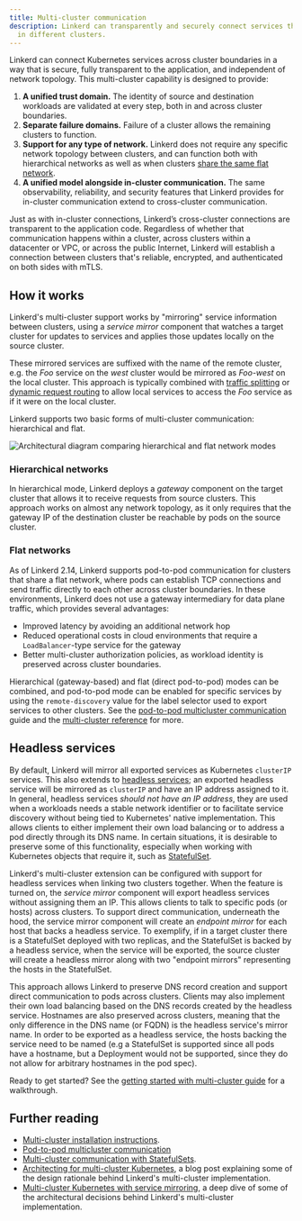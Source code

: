 ```yaml
---
title: Multi-cluster communication
description: Linkerd can transparently and securely connect services that are running
  in different clusters.
---
```


Linkerd can connect Kubernetes services across cluster boundaries in a way that
is secure, fully transparent to the application, and independent of network
topology. This multi-cluster capability is designed to provide:

1. **A unified trust domain.** The identity of source and destination workloads
   are validated at every step, both in and across cluster boundaries.
2. **Separate failure domains.** Failure of a cluster allows the remaining
   clusters to function.
3. **Support for any type of network.** Linkerd does not require any specific
   network topology between clusters, and can function both with hierarchical
   networks as well as when clusters [share the same flat
   network](#flat-networks).
4. **A unified model alongside in-cluster communication.** The same
   observability, reliability, and security features that Linkerd provides for
   in-cluster communication extend to cross-cluster communication.

Just as with in-cluster connections, Linkerd’s cross-cluster connections are
transparent to the application code. Regardless of whether that communication
happens within a cluster, across clusters within a datacenter or VPC, or across
the public Internet, Linkerd will establish a connection between clusters
that's reliable, encrypted, and authenticated on both sides with mTLS.

## How it works

Linkerd's multi-cluster support works by "mirroring" service information between
clusters, using a *service mirror* component that watches a target cluster for
updates to services and applies those updates locally on the source cluster.

These mirrored services are suffixed with the name of the remote cluster, e.g.
the *Foo* service on the *west* cluster would be mirrored as *Foo-west* on the
local cluster. This approach is typically combined with [traffic
splitting](traffic-split/) or [dynamic request routing](request-routing/)
to allow local services to access the *Foo* service as if it were on the local
cluster.

Linkerd supports two basic forms of multi-cluster communication: hierarchical
and flat.

![Architectural diagram comparing hierarchical and flat network modes](/docs/images/multicluster/flat-network.png)

### Hierarchical networks

In hierarchical mode, Linkerd deploys a *gateway* component on the target
cluster that allows it to receive requests from source clusters. This approach
works on almost any network topology, as it only requires that the gateway IP of
the destination cluster be reachable by pods on the source cluster.

### Flat networks

As of Linkerd 2.14, Linkerd supports pod-to-pod communication for clusters that
share a flat network, where pods can establish TCP connections and send traffic
directly to each other across cluster boundaries. In these environments, Linkerd
does not use a gateway intermediary for data plane traffic, which provides
several advantages:

* Improved latency by avoiding an additional network hop
* Reduced operational costs in cloud environments that require a
  `LoadBalancer`-type service for the gateway
* Better multi-cluster authorization policies, as workload identity
  is preserved across cluster boundaries.

Hierarchical (gateway-based) and flat (direct pod-to-pod) modes can be combined,
and pod-to-pod mode can be enabled for specific services by using the
`remote-discovery` value for the label selector used to export services to other
clusters. See the [pod-to-pod multicluster
communication](../tasks/pod-to-pod-multicluster/) guide and the
[multi-cluster reference](../reference/multicluster/) for more.

## Headless services

[headless-svc]: https://kubernetes.io/docs/concepts/services-networking/service/#headless-services
[stateful-set]: https://kubernetes.io/docs/concepts/workloads/controllers/statefulset/

By default, Linkerd will mirror all exported services as Kubernetes `clusterIP`
services. This also extends to [headless services][headless-svc]; an exported
headless service will be mirrored as `clusterIP` and have an IP address
assigned to it. In general, headless services _should not have an IP address_,
they are used when a workloads needs a stable network identifier or to
facilitate service discovery without being tied to Kubernetes' native
implementation. This allows clients to either implement their own load
balancing or to address a pod directly through its DNS name. In certain
situations, it is desirable to preserve some of this functionality, especially
when working with Kubernetes objects that require it, such as
[StatefulSet][stateful-set].

Linkerd's multi-cluster extension can be configured with support for headless
services when linking two clusters together. When the feature is turned on, the
*service mirror* component will export headless services without assigning them
an IP. This allows clients to talk to specific pods (or hosts) across clusters.
To support direct communication, underneath the hood, the service mirror
component will create an *endpoint mirror* for each host that backs a headless
service. To exemplify, if in a target cluster there is a StatefulSet deployed
with two replicas, and the StatefulSet is backed by a headless service, when
the service will be exported, the source cluster will create a headless mirror
along with two "endpoint mirrors" representing the hosts in the StatefulSet.

This approach allows Linkerd to preserve DNS record creation and support direct
communication to pods across clusters. Clients may also implement their own
load balancing based on the DNS records created by the headless service.
Hostnames are also preserved across clusters, meaning that the only difference
in the DNS name (or FQDN) is the headless service's mirror name. In order to be
exported as a headless service, the hosts backing the service need to be named
(e.g a StatefulSet is supported since all pods have a hostname, but a
Deployment would not be supported, since they do not allow for arbitrary
hostnames in the pod spec).

Ready to get started? See the [getting started with multi-cluster
guide](../tasks/multicluster/) for a walkthrough.

## Further reading

* [Multi-cluster installation instructions](../tasks/installing-multicluster/).
* [Pod-to-pod multicluster communication](../tasks/pod-to-pod-multicluster/)
* [Multi-cluster communication with StatefulSets](../tasks/multicluster-using-statefulsets/).
* [Architecting for multi-cluster
  Kubernetes](/2020/02/17/architecting-for-multicluster-kubernetes/), a blog
  post explaining some of the design rationale behind Linkerd's multi-cluster
  implementation.
* [Multi-cluster Kubernetes with service
  mirroring](/2020/02/25/multicluster-kubernetes-with-service-mirroring/), a
  deep dive of some of the architectural decisions behind Linkerd's
  multi-cluster implementation.
